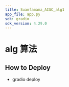 ```yaml
---
title: Suanfamama_AIGC_alg1
app_file: app.py
sdk: gradio
sdk_version: 4.29.0
---
```


# alg 算法
## How to Deploy
* gradio deploy